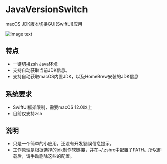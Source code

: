 #  JavaVersionSwitch
macOS JDK版本切换GUI(SwiftUI)应用


![Image text](https://raw.github.com/blabla-yy/repositry/main/JavaVersionSwitch/screenshot.png)

## 特点
- 一键切换zsh Java环境
- 支持自动获取当前JDK信息。
- 支持自动获取macOS内置JDK，以及HomeBrew安装的JDK信息

## 系统要求
- SwiftUI框架限制，需要macOS 12.0以上
- 目前仅支持zsh

## 说明
- 只是一个简单的小应用，还没有开发错误信息提示。
- 工作原理是根据选择的jdk制作软链接，并在~/.zshrc中配置了PATH。所以卸载后，请手动删除这些的配置。

